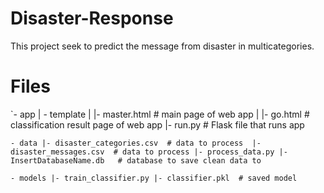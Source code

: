 # Disaster-Response

This project seek to predict the message from disaster in multicategories.

# Files
`- app
| - template
| |- master.html  # main page of web app
| |- go.html  # classification result page of web app
|- run.py  # Flask file that runs app

`- data
|- disaster_categories.csv  # data to process 
|- disaster_messages.csv  # data to process
|- process_data.py
|- InsertDatabaseName.db   # database to save clean data to`

`- models
 |- train_classifier.py
 |- classifier.pkl  # saved model`
